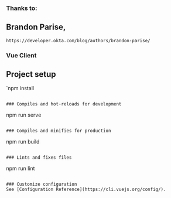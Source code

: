 ### Thanks to:
## Brandon Parise,
`https://developer.okta.com/blog/authors/brandon-parise/`

### Vue Client


## Project setup
`npm install
```

### Compiles and hot-reloads for development
```
npm run serve
```

### Compiles and minifies for production
```
npm run build
```

### Lints and fixes files
```
npm run lint
```

### Customize configuration
See [Configuration Reference](https://cli.vuejs.org/config/).
